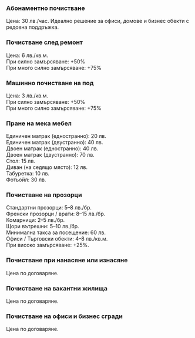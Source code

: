<section id="uslugi" class="services">
  <div class="service">
    <h3>Абонаментно почистване</h3>
    <p>Цена: 30 лв./час. Идеално решение за офиси, домове и бизнес обекти с редовна поддръжка.</p>
  </div>

  <div class="service">
    <h3>Почистване след ремонт</h3>
    <p>Цена: 6 лв./кв.м.<br>
    При силно замърсяване: +50%<br>
    При много силно замърсяване: +75%</p>
  </div>

  <div class="service">
    <h3>Машинно почистване на под</h3>
    <p>Цена: 3 лв./кв.м.<br>
    При силно замърсяване: +50%<br>
    При много силно замърсяване: +75%</p>
  </div>

  <div class="service">
    <h3>Пране на мека мебел</h3>
    <p>
      Единичен матрак (едностранно): 20 лв.<br>
      Единичен матрак (двустранно): 40 лв.<br>
      Двоен матрак (едностранно): 40 лв.<br>
      Двоен матрак (двустранно): 70 лв.<br>
      Стол: 15 лв.<br>
      Диван (на седящо място): 12 лв.<br>
      Табуретка: 10 лв.<br>
      Фотьойл: 30 лв.
    </p>
  </div>

  <div class="service">
    <h3>Почистване на прозорци</h3>
    <p>
      Стандартни прозорци: 5–8 лв./бр.<br>
      Френски прозорци / врати: 8–15 лв./бр.<br>
      Комарници: 2–5 лв./бр.<br>
      Щори вътрешни: 5–10 лв./бр.<br>
      Минимална такса за посещение: 60 лв.<br>
      Офиси / Търговски обекти: 4–8 лв./кв.м.<br>
      При високо замърсяване: +25%.
    </p>
  </div>

  <div class="service">
    <h3>Почистване при нанасяне или изнасяне</h3>
    <p>Цена по договаряне.</p>
  </div>

  <div class="service">
    <h3>Почистване на вакантни жилища</h3>
    <p>Цена по договаряне.</p>
  </div>

  <div class="service">
    <h3>Почистване на офиси и бизнес сгради</h3>
    <p>Цена по договаряне.</p>
  </div>
</section>
